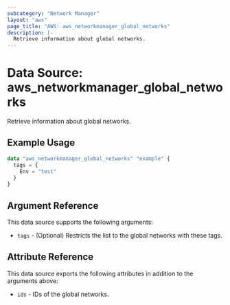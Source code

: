 ```yaml
---
subcategory: "Network Manager"
layout: "aws"
page_title: "AWS: aws_networkmanager_global_networks"
description: |-
  Retrieve information about global networks.
---
```


# Data Source: aws_networkmanager_global_networks

Retrieve information about global networks.

## Example Usage

```terraform
data "aws_networkmanager_global_networks" "example" {
  tags = {
    Env = "test"
  }
}
```

## Argument Reference

This data source supports the following arguments:

* `tags` - (Optional) Restricts the list to the global networks with these tags.

## Attribute Reference

This data source exports the following attributes in addition to the arguments above:

* `ids` - IDs of the global networks.
